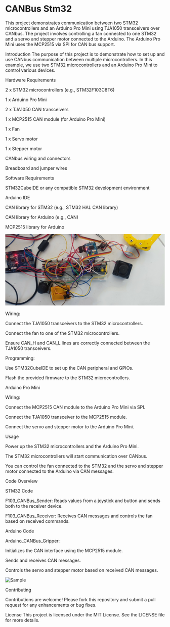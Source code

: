 # CANBus Stm32

This project demonstrates communication between two STM32 microcontrollers and an Arduino Pro Mini using TJA1050 transceivers over CANbus. The project involves controlling a fan connected to one STM32 and a servo and stepper motor connected to the Arduino. The Arduino Pro Mini uses the MCP2515 via SPI for CAN bus support.

Introduction
The purpose of this project is to demonstrate how to set up and use CANbus communication between multiple microcontrollers. In this example, we use two STM32 microcontrollers and an Arduino Pro Mini to control various devices.

Hardware Requirements

2 x STM32 microcontrollers (e.g., STM32F103C8T6)

1 x Arduino Pro Mini

2 x TJA1050 CAN transceivers

1 x MCP2515 CAN module (for Arduino Pro Mini)

1 x Fan

1 x Servo motor

1 x Stepper motor

CANbus wiring and connectors

Breadboard and jumper wires

Software Requirements

STM32CubeIDE or any compatible STM32 development environment

Arduino IDE

CAN library for STM32 (e.g., STM32 HAL CAN library)

CAN library for Arduino (e.g., CAN)

MCP2515 library for Arduino


![Sample](https://github.com/Emrecanbl/CANBus-Stm32/blob/main/Foto_1.jpg?raw=true)

Wiring:

Connect the TJA1050 transceivers to the STM32 microcontrollers.

Connect the fan to one of the STM32 microcontrollers.

Ensure CAN_H and CAN_L lines are correctly connected between the TJA1050 transceivers.

Programming:

Use STM32CubeIDE to set up the CAN peripheral and GPIOs.

Flash the provided firmware to the STM32 microcontrollers.

Arduino Pro Mini

Wiring:

Connect the MCP2515 CAN module to the Arduino Pro Mini via SPI.

Connect the TJA1050 transceiver to the MCP2515 module.

Connect the servo and stepper motor to the Arduino Pro Mini.

Usage

Power up the STM32 microcontrollers and the Arduino Pro Mini.

The STM32 microcontrollers will start communication over CANbus.

You can control the fan connected to the STM32 and the servo and stepper motor connected to the Arduino via CAN messages.

Code Overview

STM32 Code

F103_CANBus_Sender: Reads values from a joystick and button and sends both to the receiver device.

F103_CANBus_Receiver: Receives CAN messages and controls the fan based on received commands.

Arduino Code

Arduino_CANBus_Gripper:

Initializes the CAN interface using the MCP2515 module.

Sends and receives CAN messages.

Controls the servo and stepper motor based on received CAN messages.


![Sample](https://github.com/Emrecanbl/CANBus-Stm32/blob/main/8z2xup.gif)



Contributing

Contributions are welcome! Please fork this repository and submit a pull request for any enhancements or bug fixes.

License
This project is licensed under the MIT License. See the LICENSE file for more details.



